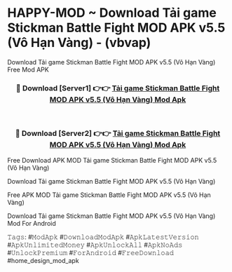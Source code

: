 # HAPPY-MOD ~ Download Tải game Stickman Battle Fight MOD APK v5.5 (Vô Hạn Vàng) - (vbvap)
Download Tải game Stickman Battle Fight MOD APK v5.5 (Vô Hạn Vàng) Free Mod APK

<div align="center">
<h3>🔴 Download [Server1] 👉👉 <a href="https://apk-comot.site?title=Tải_game_Stickman_Battle_Fight_MOD_APK_v5.5_(Vô_Hạn_Vàng)">Tải game Stickman Battle Fight MOD APK v5.5 (Vô Hạn Vàng) Mod Apk</a></h3><br>

<h3>🔴 Download [Server2] 👉👉 <a href="https://apk-comot.site?title=Tải_game_Stickman_Battle_Fight_MOD_APK_v5.5_(Vô_Hạn_Vàng)">Tải game Stickman Battle Fight MOD APK v5.5 (Vô Hạn Vàng) Mod Apk</a></h3>
</div>


Free Download APK MOD Tải game Stickman Battle Fight MOD APK v5.5 (Vô Hạn Vàng)

Download Tải game Stickman Battle Fight MOD APK v5.5 (Vô Hạn Vàng) 

Free APK MOD Tải game Stickman Battle Fight MOD APK v5.5 (Vô Hạn Vàng) 

Download Tải game Stickman Battle Fight MOD APK v5.5 (Vô Hạn Vàng) Mod For Android

𝚃𝚊𝚐𝚜: #𝙼𝚘𝚍𝙰𝚙𝚔 #𝙳𝚘𝚠𝚗𝚕𝚘𝚊𝚍𝙼𝚘𝚍𝙰𝚙𝚔 #𝙰𝚙𝚔𝙻𝚊𝚝𝚎𝚜𝚝𝚅𝚎𝚛𝚜𝚒𝚘𝚗 #𝙰𝚙𝚔𝚄𝚗𝚕𝚒𝚖𝚒𝚝𝚎𝚍𝙼𝚘𝚗𝚎𝚢 #𝙰𝚙𝚔𝚄𝚗𝚕𝚘𝚌𝚔𝙰𝚕𝚕 #𝙰𝚙𝚔𝙽𝚘𝙰𝚍𝚜 #𝚄𝚗𝚕𝚘𝚌𝚔𝙿𝚛𝚎𝚖𝚒𝚞𝚖 #𝙵𝚘𝚛𝙰𝚗𝚍𝚛𝚘𝚒𝚍 #𝙵𝚛𝚎𝚎𝙳𝚘𝚠𝚗𝚕𝚘𝚊𝚍 #home_design_mod_apk